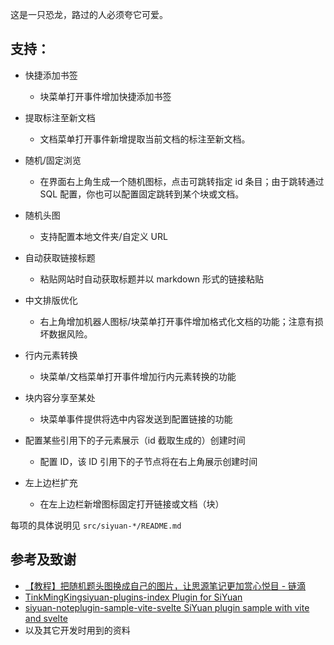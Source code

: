 这是一只恐龙，路过的人必须夸它可爱。

## 支持：

- 快捷添加书签
	- 块菜单打开事件增加快捷添加书签

- 提取标注至新文档
	- 文档菜单打开事件新增提取当前文档的标注至新文档。

- 随机/固定浏览
  - 在界面右上角生成一个随机图标，点击可跳转指定 id 条目；由于跳转通过 SQL 配置，你也可以配置固定跳转到某个块或文档。

- 随机头图
  - 支持配置本地文件夹/自定义 URL

- 自动获取链接标题
  - 粘贴网站时自动获取标题并以 markdown 形式的链接粘贴

- 中文排版优化
  - 右上角增加机器人图标/块菜单打开事件增加格式化文档的功能；注意有损坏数据风险。

- 行内元素转换
  - 块菜单/文档菜单打开事件增加行内元素转换的功能

- 块内容分享至某处
  - 块菜单事件提供将选中内容发送到配置链接的功能

- 配置某些引用下的子元素展示（id 截取生成的）创建时间
  - 配置 ID，该 ID 引用下的子节点将在右上角展示创建时间

- 左上边栏扩充
  - 在左上边栏新增图标固定打开链接或文档（块）


每项的具体说明见 `src/siyuan-*/README.md`

## 参考及致谢

- [【教程】把随机题头图换成自己的图片，让思源笔记更加赏心悦目 - 链滴](https://ld246.com/article/1694612740828)
- [TinkMingKingsiyuan-plugins-index Plugin for SiYuan](https://github.com/TinkMingKing/siyuan-plugins-index)
- [siyuan-noteplugin-sample-vite-svelte SiYuan plugin sample with vite and svelte](https://github.com/siyuan-note/plugin-sample-vite-svelte)
- 以及其它开发时用到的资料
